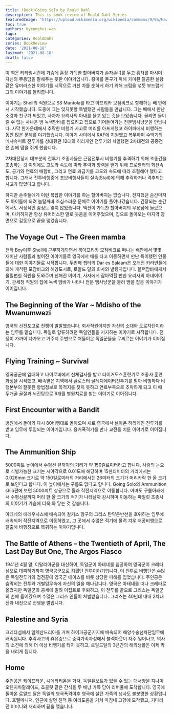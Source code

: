 ```yaml
---
title: (Book)Going Solo by Roald Dahl
description: This is book review of Roald Dahl Series
featuredImage: "https://upload.wikimedia.org/wikipedia/commons/9/9a/Hawker_Hurricane%2C_Battle_of_Britain_Memorial_Flight_Members%27_day_2018.jpg"
toc: true
authors: byeonghui-won
tags:
categories: RoaldDahl
series: BookReview
date: '2021-08-18'
lastmod: '2021-08-18'
draft: false
---
```



이 책은 티타임시간에 가슴에 훈장 가득한 할아버지가 손자손녀를 두고 홍차를 마시며 자신의 무용담을 말해주는 듯한 이야기입니다. 흥미를 돋구기 위해 가미된 달콤한 설탕같은 유머러스한 이야기를 시작으로 거친 차를 순하게 하기 위해 크림을 섞듯 부드럽게 그의 이야기를 들려줍니다.

이야기는 Shell의 직원으로 SS Mantola를 타고 아프리카 모잠비크로 항해하는 배 안에서 시작했습니다. 도중에 그는 잊지못할 특별했던 사람들을 만납니다. 그는 배에서 만난 소령과 친구가 되었고, 사자가 요리사의 아내를 물고 있는 것을 보았습니다. 물리면 돌이킬 수 없는 사나운 뱀 녹색맘바를 잡으려고 집으로 기어들어가는 전문뱀사냥꾼을 만납니다. 사막 한가운데에서 추락한 비행기 사고로 머리를 아프게했고 하이파에서 비행하는 동안 많은 문제를 야기했습니다. 이야기 사이에서 RAF에 지원했고 복무하며 수백기의 메샤슈미트 전투기를 상대했던 12대의 허리케인 전투기의 치열했던 2차대전의 공중전은 손에 땀을 쥐게 했습니다.


2차대전당시 대부분의 전투기 조종사들은 근접전투시 비행기를 추격하기 위해 조종간을 조종하는 것 이외에도 고도와 속도에 따라 추력과 양력을 얻기 위해 프로펠러의 회전속도, 공기와 연료의 배합비, 그리고 연료 과급기를 고도와 속도에 따라 조절해야 했다고 합니다. 그래서 전투비행중에 초보비행사들이 실속(Stall)에 의해 추락하거나 격추되는 사고가 많았다고 합니다.

하지만 손주들에게 이런 복잡한 이야기를 하는 할아버지는 없습니다. 진지했던 순간마저도 아이들에 되려 놀랄까바 조심스러운 문체로 이야기를 풀어나갔습니다. 긴장되는 순간에서도 서정적인 감정도 잊지 않았습니다. 액션이 가득찬 할아버지의 무용담에 놀랐으며, 다키하지만 항상 유머러스한 말로 웃음을 이어주었으며, 집으로 돌아오는 마지막 장면으로 감동으로 끝을 맺었습니다.


## The Voyage Out ~ The Green mamba

전작 Boy이후 Shell에 근무하게되면서 북아프리카 모잠비크로 떠나는 배안에서 몇몇 재미난 사람들과 벌어진 이야기들로 영국에서 배를 타고 이동하면서 만난 특이했던 인물들에 대한 이야기들로 시작합니다. 두번째 챕터의 Dar es Salaam은 오래전 카라반들에 의해 개척된 모잠비크의 해양도시로, 로알드 달의 회사의 발령지입니다. 블랙맘바에게서 물릴뻔한 직원을 도와주며 친해진 이야기, 사자에게 잡아먹힐 뻔한 요리사의 아내이야기, 관세청 직원의 집에 녹색 맘바가 나타나 전문 뱀사냥꾼을 불러 뱀을 잡은 이야기가 이어집니다.

## The Beginning of the War ~ Mdisho of the Mwanumwezi

영국의 선전포고로 전쟁이 발발했습니다. 회사직원이지만 자신의 소대와 도로차단이라는 임무를 맡습니다. 독일로 합류하려던 독일인들을 저지하는 이야기로 시작합니다. 전쟁이 가까이 다가오고 거주지 주변으로 쳐들어온 독일군들을 무찌르는 이야기가 이어집니다. 

## Flying Training ~ Survival

영국공군에 입대하고 나이로비에서 신체검사를 받고 타이거모스훈련기로 조종사 훈련과정을 시작했고, 배속받은 지역에서 글로스터 글레디에이터전투기를 받아 비행하다 비행본부의 잘못된 항법정보로 목적지를 찾지 못하고 연료부족으로 추락하게 되고 이 때 두개골 골절과 뇌진탕으로 6개월 병원치료를 받는 이야기로 이어집니다. 

## First Encounter with a Bandit

병원에서 돌아와 다시 80비행대로 돌아오며 새로 영국에서 날아온 허리케인 전투기를 받고 임무에 투입되는 이야기입니다. 융커폭격기를 만나 교전을 치룬 이야기로 이어집니다.

## The Ammunition Ship

5000피트 높이에서 수평선 끝까지의 거리가 약 150킬로미터라고 합니다. 사람의 눈으로 식별가능한 크기는 시야각으로 0.01도에 해당하며 15센티미터의 거리에서는 0.026mm 크기로 약 150킬로미터의 거리에서는 26미터의 크기가 머리카락 한 올 크기로 보인다고 합니다. 이 높이에서는 구름도 없다고 합니다. Going Solo의 Ammunition ship편에 보면 5000피트 상공으로 올라 작전지역으로 이동합니다. 아마도 구름아래에서 수평선끝까지 머리 한 올 크기의 적기가 나타날까 감시하며 이동하는 파일럿 조종사의 이야기가 가슴에 더욱 와 닿는 것 같습니다. 

아테네의 에레우시스에 배속되어 칼키스 항구의 그리스 탄약운반선을 호위하는 임무에 배속되어 작전지역으로 이동하였고, 그 곳에서 수많은 적기에 몰려 겨우 저공비행으로 탈출해 비행장으로 복귀하는 이야기입니다. 

## The Battle of Athens – the Twentieth of April, The Last Day But One, The Argos Fiasco

1941년 4월 말, 이탈리아군을 대신하여, 독일군이 아테네를 침공하여 영국군이 크레타섬으로 대피하기까지 영국공군으로 치뤘던 전투이야기입니다. 이 전투로 비행단은 수많은 독일전투기와 접전끝에 영국군 에이스를 비롯 상당한 피해를 입었습니다. 주인공은 숨막히는 전투와 개별임무속에 자신의 일을 해나갑니다. 영국은 아테네를 떠나 크레타로 옮겼지만 독일군의 공세에 밀려 이집트로 후퇴하고, 이 전투를 끝으로 그리스는 독일군의 손에 들어갔으며 수많은 그리스 인들이 처벌받습니다. 그리스는 40년대 내내 2차대전과 내전으로 전쟁을 벌입니다.

## Palestine and Syria

크레타섬에서 알렉산드리아를 거쳐 하이파공군기지에 배속되어 해양수송선차단임무에 배속됩니다. 추락사고의 휴유증으로 중력가속과정에서 블랙아웃이 자주 일어나고, 의사의 소견에 의해 더 이상 비행기를 타지 못하고, 로알드달의 3년간의 해외생활은 이제 막을 내리게 됩니다. 

## Home

주인공은 케이프타운, 시에라리온을 거쳐, 독일유보트가 있을 수 있는 대서양을 지나며 오렌지마말레이드, 쵸콜릿 같은 간식을 두 배낭 가득 담아 리버풀에 도착합니다. 영국에 돌아온 로알드 달은 독일의 영국폭격이후 영국에 살던 가족의 생사도 불분명한 상황입니다. 호텔메니저, 인근에 살던 친척 등 여러도움을 거쳐 마침내 고향에 도착했고, 기다리던 어머니와 재회하며 끝을 맺습니다.
